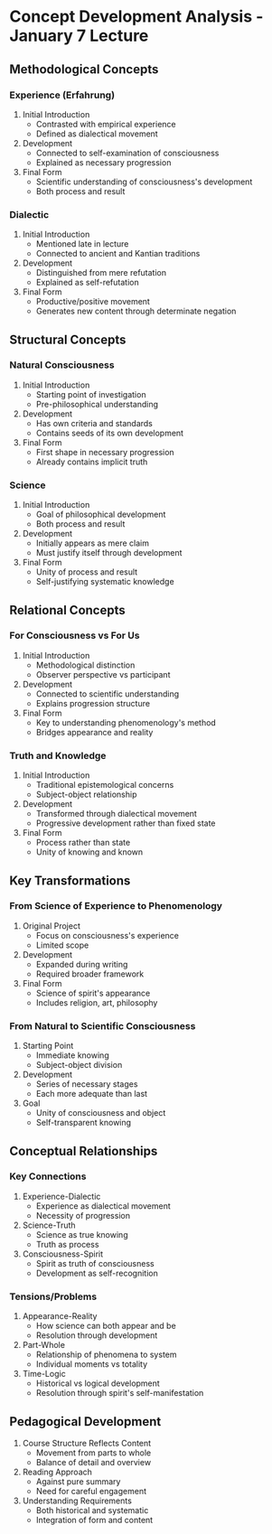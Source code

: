 # Concept Development Analysis - January 7 Lecture

## Methodological Concepts

### Experience (Erfahrung)
1. Initial Introduction
   - Contrasted with empirical experience
   - Defined as dialectical movement
2. Development
   - Connected to self-examination of consciousness
   - Explained as necessary progression
3. Final Form
   - Scientific understanding of consciousness's development
   - Both process and result

### Dialectic
1. Initial Introduction
   - Mentioned late in lecture
   - Connected to ancient and Kantian traditions
2. Development
   - Distinguished from mere refutation
   - Explained as self-refutation
3. Final Form
   - Productive/positive movement
   - Generates new content through determinate negation

## Structural Concepts

### Natural Consciousness
1. Initial Introduction
   - Starting point of investigation
   - Pre-philosophical understanding
2. Development
   - Has own criteria and standards
   - Contains seeds of its own development
3. Final Form
   - First shape in necessary progression
   - Already contains implicit truth

### Science
1. Initial Introduction
   - Goal of philosophical development
   - Both process and result
2. Development
   - Initially appears as mere claim
   - Must justify itself through development
3. Final Form
   - Unity of process and result
   - Self-justifying systematic knowledge

## Relational Concepts 

### For Consciousness vs For Us
1. Initial Introduction
   - Methodological distinction
   - Observer perspective vs participant
2. Development
   - Connected to scientific understanding
   - Explains progression structure
3. Final Form
   - Key to understanding phenomenology's method
   - Bridges appearance and reality

### Truth and Knowledge
1. Initial Introduction
   - Traditional epistemological concerns
   - Subject-object relationship
2. Development
   - Transformed through dialectical movement
   - Progressive development rather than fixed state
3. Final Form 
   - Process rather than state
   - Unity of knowing and known

## Key Transformations

### From Science of Experience to Phenomenology
1. Original Project
   - Focus on consciousness's experience
   - Limited scope
2. Development
   - Expanded during writing
   - Required broader framework
3. Final Form
   - Science of spirit's appearance
   - Includes religion, art, philosophy

### From Natural to Scientific Consciousness 
1. Starting Point
   - Immediate knowing
   - Subject-object division
2. Development
   - Series of necessary stages
   - Each more adequate than last
3. Goal
   - Unity of consciousness and object
   - Self-transparent knowing

## Conceptual Relationships

### Key Connections
1. Experience-Dialectic
   - Experience as dialectical movement
   - Necessity of progression
2. Science-Truth
   - Science as true knowing
   - Truth as process
3. Consciousness-Spirit
   - Spirit as truth of consciousness
   - Development as self-recognition

### Tensions/Problems
1. Appearance-Reality
   - How science can both appear and be
   - Resolution through development
2. Part-Whole
   - Relationship of phenomena to system
   - Individual moments vs totality
3. Time-Logic
   - Historical vs logical development
   - Resolution through spirit's self-manifestation

## Pedagogical Development
1. Course Structure Reflects Content
   - Movement from parts to whole
   - Balance of detail and overview
2. Reading Approach
   - Against pure summary
   - Need for careful engagement
3. Understanding Requirements
   - Both historical and systematic
   - Integration of form and content